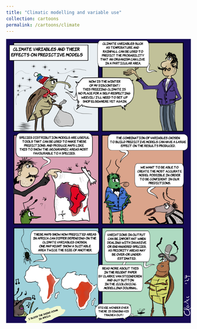 ```yaml
---
title: "Climatic modelling and variable use"
collection: cartoons
permalink: /cartoons/climate
---
```


![](/images/acp.png)
